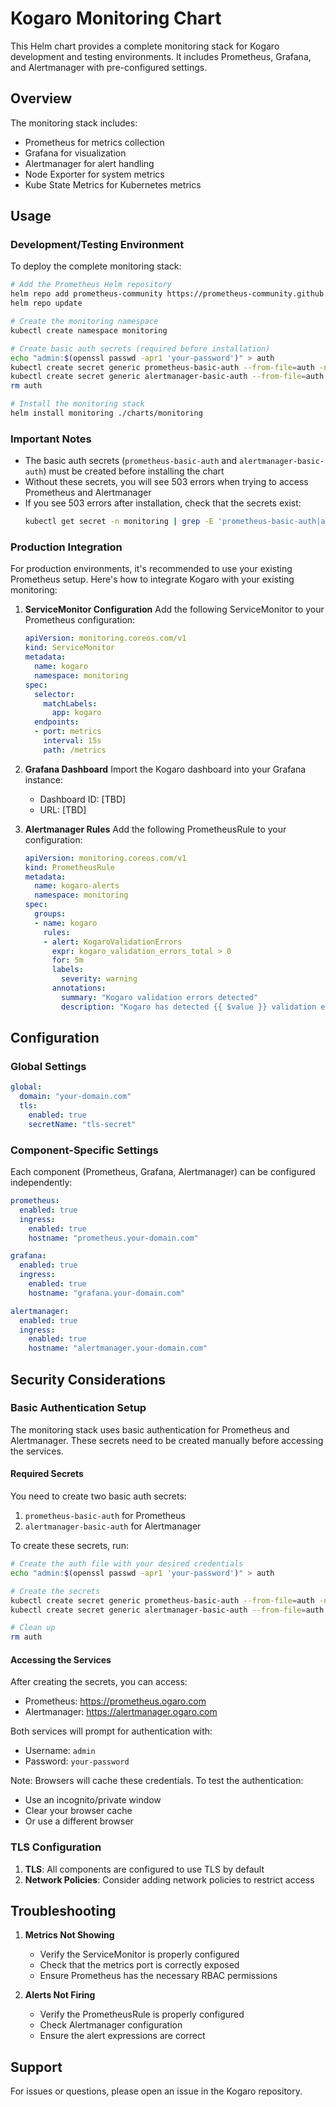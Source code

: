 # Kogaro Monitoring Chart

This Helm chart provides a complete monitoring stack for Kogaro development and testing environments. It includes Prometheus, Grafana, and Alertmanager with pre-configured settings.

## Overview

The monitoring stack includes:
- Prometheus for metrics collection
- Grafana for visualization
- Alertmanager for alert handling
- Node Exporter for system metrics
- Kube State Metrics for Kubernetes metrics

## Usage

### Development/Testing Environment

To deploy the complete monitoring stack:

```bash
# Add the Prometheus Helm repository
helm repo add prometheus-community https://prometheus-community.github.io/helm-charts
helm repo update

# Create the monitoring namespace
kubectl create namespace monitoring

# Create basic auth secrets (required before installation)
echo "admin:$(openssl passwd -apr1 'your-password')" > auth
kubectl create secret generic prometheus-basic-auth --from-file=auth -n monitoring
kubectl create secret generic alertmanager-basic-auth --from-file=auth -n monitoring
rm auth

# Install the monitoring stack
helm install monitoring ./charts/monitoring
```

### Important Notes
- The basic auth secrets (`prometheus-basic-auth` and `alertmanager-basic-auth`) must be created before installing the chart
- Without these secrets, you will see 503 errors when trying to access Prometheus and Alertmanager
- If you see 503 errors after installation, check that the secrets exist:
  ```bash
  kubectl get secret -n monitoring | grep -E 'prometheus-basic-auth|alertmanager-basic-auth'
  ```

### Production Integration

For production environments, it's recommended to use your existing Prometheus setup. Here's how to integrate Kogaro with your existing monitoring:

1. **ServiceMonitor Configuration**
   Add the following ServiceMonitor to your Prometheus configuration:

   ```yaml
   apiVersion: monitoring.coreos.com/v1
   kind: ServiceMonitor
   metadata:
     name: kogaro
     namespace: monitoring
   spec:
     selector:
       matchLabels:
         app: kogaro
     endpoints:
     - port: metrics
       interval: 15s
       path: /metrics
   ```

2. **Grafana Dashboard**
   Import the Kogaro dashboard into your Grafana instance:
   - Dashboard ID: [TBD]
   - URL: [TBD]

3. **Alertmanager Rules**
   Add the following PrometheusRule to your configuration:

   ```yaml
   apiVersion: monitoring.coreos.com/v1
   kind: PrometheusRule
   metadata:
     name: kogaro-alerts
     namespace: monitoring
   spec:
     groups:
     - name: kogaro
       rules:
       - alert: KogaroValidationErrors
         expr: kogaro_validation_errors_total > 0
         for: 5m
         labels:
           severity: warning
         annotations:
           summary: "Kogaro validation errors detected"
           description: "Kogaro has detected {{ $value }} validation errors"
   ```

## Configuration

### Global Settings

```yaml
global:
  domain: "your-domain.com"
  tls:
    enabled: true
    secretName: "tls-secret"
```

### Component-Specific Settings

Each component (Prometheus, Grafana, Alertmanager) can be configured independently:

```yaml
prometheus:
  enabled: true
  ingress:
    enabled: true
    hostname: "prometheus.your-domain.com"

grafana:
  enabled: true
  ingress:
    enabled: true
    hostname: "grafana.your-domain.com"

alertmanager:
  enabled: true
  ingress:
    enabled: true
    hostname: "alertmanager.your-domain.com"
```

## Security Considerations

### Basic Authentication Setup
The monitoring stack uses basic authentication for Prometheus and Alertmanager. These secrets need to be created manually before accessing the services.

#### Required Secrets
You need to create two basic auth secrets:
1. `prometheus-basic-auth` for Prometheus
2. `alertmanager-basic-auth` for Alertmanager

To create these secrets, run:
```bash
# Create the auth file with your desired credentials
echo "admin:$(openssl passwd -apr1 'your-password')" > auth

# Create the secrets
kubectl create secret generic prometheus-basic-auth --from-file=auth -n monitoring
kubectl create secret generic alertmanager-basic-auth --from-file=auth -n monitoring

# Clean up
rm auth
```

#### Accessing the Services
After creating the secrets, you can access:
- Prometheus: https://prometheus.ogaro.com
- Alertmanager: https://alertmanager.ogaro.com

Both services will prompt for authentication with:
- Username: `admin`
- Password: `your-password`

Note: Browsers will cache these credentials. To test the authentication:
- Use an incognito/private window
- Clear your browser cache
- Or use a different browser

### TLS Configuration
1. **TLS**: All components are configured to use TLS by default
2. **Network Policies**: Consider adding network policies to restrict access

## Troubleshooting

1. **Metrics Not Showing**
   - Verify the ServiceMonitor is properly configured
   - Check that the metrics port is correctly exposed
   - Ensure Prometheus has the necessary RBAC permissions

2. **Alerts Not Firing**
   - Verify the PrometheusRule is properly configured
   - Check Alertmanager configuration
   - Ensure the alert expressions are correct

## Support

For issues or questions, please open an issue in the Kogaro repository. 